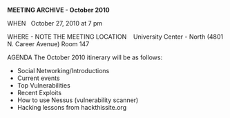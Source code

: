 <b>MEETING ARCHIVE - October 2010</b>

WHEN
  October 27, 2010 at 7 pm

WHERE - NOTE THE MEETING LOCATION
   University Center - North (4801 N. Career Avenue) Room 147

AGENDA
The October 2010 itinerary will be as follows:

  - Social Networking/Introductions
  - Current events
  - Top Vulnerabilities
  - Recent Exploits
  - How to use Nessus (vulnerability scanner)
  - Hacking lessons from hackthissite.org